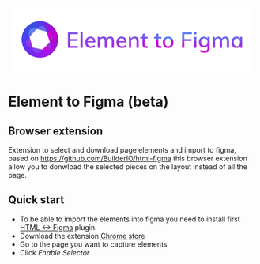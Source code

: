 <p align="center">
  <img alt="Element to Figma" src="https://github.com/octavioamu/element-to-figma/blob/main/src/popup/logo.png">
</p>

# Element to Figma (beta)
## Browser extension

Extension to select and download page elements and import to figma, based on https://github.com/BuilderIO/html-figma this browser extension allow you to donwload the selected pieces on the layout instead of all the page.

## Quick start
* To be able to import the elements into figma you need to install first [HTML <-> Figma](https://www.figma.com/community/plugin/747985167520967365) plugin.
* Download the extension [Chrome store](www.google.com)
* Go to the page you want to capture elements
* Click *Enable Selector* 
